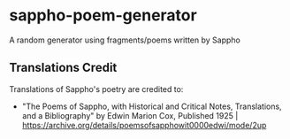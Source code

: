 # sappho-poem-generator
A random generator using fragments/poems written by Sappho

## Translations Credit
Translations of Sappho's poetry are credited to:
- "The Poems of Sappho, with Historical and Critical Notes, Translations, and a Bibliography" by Edwin Marion Cox, Published 1925 | https://archive.org/details/poemsofsapphowit0000edwi/mode/2up
